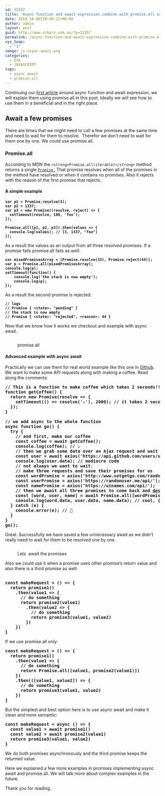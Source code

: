 ```yaml
---
id: 32357
title: 'Async function and await expression combine with promise.all explained: part 2'
date: 2018-10-06T20:50:22+00:00
author: admin
layout: post
guid: http://www.nikpro.com.au/?p=32357
permalink: /async-function-and-await-expression-combine-with-promise-all-explained-part-2/
xyz_twap:
  - "1"
image: js-async-await.png
categories:
  - ES6
  - JAVASCRIPT
tags:
  - async await
  - promise.all
---
```

Continuing our [first article](http://www.nikpro.com.au/exciting-async-function-combine-with-await-expression-to-replace-promises-in-es6-part-1/) around async function and await expression, we will explain them using promise.all in this post. Ideally we will see how to use them in a beneficial and in the right place.

## Await a few promises

There are times that we might need to call a few promises at the same time and need to wait for them to resolve.  Therefor we don&#8217;t need to wait for them one by one. We could use promise.all.

### Promise.all

According to MDN the `<strong>Promise.all(iterable)</strong>` method returns a single [`Promise.`](https://developer.mozilla.org/en-US/docs/Web/JavaScript/Reference/Global_Objects/Promise) That promise resolves when all of the promises in the method have resolved or when it contains no promises. Also it rejects with the reason of the first promise that rejects.

#### A simple example

<pre class="wp-block-preformatted"><strong><code>var p1 = Promise.resolve(3);
var p2 = 1337;
var p3 = new Promise((resolve, reject) => {
  setTimeout(resolve, 100, 'foo');
}); 

Promise.all([p1, p2, p3]).then(values => { 
  console.log(values); // [3, 1337, "foo"] 
});</code></strong></pre>

As a result the values as an output from all three resolved promises. If a promise fails promise.all fails as well:

<pre class="wp-block-preformatted"><strong><code>var mixedPromisesArray = [Promise.resolve(33), Promise.reject(44)];
var p = Promise.all(mixedPromisesArray);
console.log(p);
setTimeout(function() {
    console.log('the stack is now empty');
    console.log(p);
});</code></strong></pre>

As a result the second promise is rejected:

<pre class="wp-block-preformatted"><strong><code>// logs
// Promise { &lt;state>: "pending" } 
// the stack is now empty
// Promise { &lt;state>: "rejected", &lt;reason>: 44 }</code></strong></pre>

Now that we know how it works we checkout and example with async await.<figure class="wp-block-image">

<img src="http://www.nikpro.com.aupromise.all_.png" alt="" class="wp-image-32359" srcset="http://testgatsby.localpromise.all_.png 1600w, http://testgatsby.localpromise.all_-300x124.png 300w, http://testgatsby.localpromise.all_-768x317.png 768w, http://testgatsby.localpromise.all_-1024x423.png 1024w, http://testgatsby.localpromise.all_-1568x648.png 1568w" sizes="(max-width: 1600px) 100vw, 1600px" /> <figcaption>promise.all</figcaption></figure> 

#### Advanced example with async await

Practically we can use them for real world example like this one in <a href="https://gist.github.com/wesbos/1866f918824936ffb73d8fd0b02879b4" target="_blank" rel="noopener noreferrer">Github</a>. We want to make some API requests along with making a coffee. Read along the comments:

<pre class="wp-block-preformatted"><strong>// This is a function to make coffee which takes 2 seconds!! really?<br />function getCoffee() {</strong><br /><strong>  return new Promise(resolve => {</strong><br /><strong>    setTimeout(() => resolve('&#x2615;'), 2000); // it takes 2 seconds to make coffee !!</strong><br /><strong>  });</strong><br /><strong>}<br /><br />// we add async to the whole function</strong><br /><strong>async function go() {</strong><br /><strong>  try {</strong><br /><strong>    // and first, make our coffee</strong><br /><strong>    const coffee = await getCoffee();</strong><br /><strong>    console.log(coffee); // &#x2615;</strong><br /><strong>    // then we grab some data over an Ajax request and wait for it too</strong><br /><strong>    const user = await axios('https://api.github.com/users/user');</strong><br /><strong>    console.log(user.data); // mediocre code</strong><br /><strong>    // not always we want to wait.</strong><br /><strong>    // make three requests and save their promises for us</strong><br /><strong>    const wordPromise = axios('http://www.setgetgo.com/randomword/get.php');</strong><br /><strong>    const userPromise = axios('https://randomuser.me/api/');</strong><br /><strong>    const namePromise = axios('https://uinames.com/api/');</strong><br /><strong>    // then we await all three promises to come back and <a href="http://www.nikpro.com.au/using-es6-destructuring-in-react-application-codes/">destructure</a> the result into their own variables using ES6 features</strong><br /><strong>    const [word, user, name] = await Promise.all([wordPromise, userPromise, namePromise]);</strong><br /><strong>    console.log(word.data, user.data, name.data); // cool, {...}, {....}</strong><br /><strong>  } catch (e) {</strong><br /><strong>    console.error(e); // &#x1f4a9;</strong><br /><strong>  }</strong><br /><strong>}</strong><br /><strong>go();</strong></pre>

Great. Successfully we have saved a few unnecessary await as we didn&#8217;t really need to wait for them to be resolved one by one.<figure class="wp-block-image">

<img src="http://www.nikpro.com.aupromisesasync.jpeg" alt="" class="wp-image-32362" srcset="http://testgatsby.localpromisesasync.jpeg 744w, http://testgatsby.localpromisesasync-300x161.jpeg 300w" sizes="(max-width: 744px) 100vw, 744px" /> <figcaption>Lets  await the promises</figcaption></figure> 

Also we could use it when a promise uses other promise&#8217;s return value and also there is a third promise as well:

<pre class="wp-block-preformatted"><br /><strong>const makeRequest = () => {</strong><br /><strong>  return promise1()</strong><br /><strong>    .then(value1 => {</strong><br /><strong>      // do something</strong><br /><strong>      return promise2(value1)</strong><br /><strong>        .then(value2 => {</strong><br /><strong>          // do something          </strong><br /><strong>          return promise3(value1, value2)</strong><br /><strong>        })</strong><br /><strong>    })</strong><br /><strong>}</strong></pre>

If we use promise.all only:

<pre class="wp-block-preformatted"><strong>const makeRequest = () => {</strong><br /><strong>  return promise1()</strong><br /><strong>    .then(value1 => {</strong><br /><strong>      // do something</strong><br /><strong>      return Promise.all([value1, promise2(value1)])</strong><br /><strong>    })</strong><br /><strong>    .then(([value1, value2]) => {</strong><br /><strong>      // do something          </strong><br /><strong>      return promise3(value1, value2)</strong><br /><strong>    })</strong><br /><strong>}</strong></pre>

But the simplest and best option here is to use async await and make it clean and more semantic:

<pre class="wp-block-preformatted"><strong>const makeRequest = async () => {</strong><br /><strong>  const value1 = await promise1()</strong><br /><strong>  const value2 = await promise2(value1)</strong><br /><strong>  return promise3(value1, value2)</strong><br /><strong>}</strong></pre>

We do both promises asynchronously and the third promise keeps the returned value.

Here we explained a few more examples in promises implementing async await and promise.all. We will talk more about complex examples in the future.

Thank you for reading.